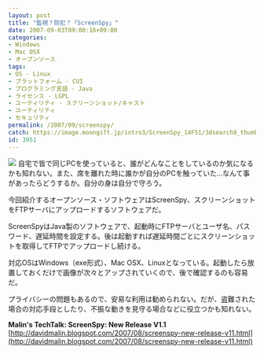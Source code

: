```yaml
---
layout: post
title: "監視？防犯？「ScreenSpy」"
date: 2007-09-03T09:00:16+09:00
categories:
- Windows
- Mac OSX
- オープンソース
tags: 
- OS - Linux
- プラットフォーム - CUI
- プログラミング言語 - Java
- ライセンス - LGPL
- ユーティリティ - スクリーンショット/キャスト
- ユーティリティ
- セキュリティ
permalink: /2007/09/screenspy/
catch: https://image.moongift.jp/intro3/ScreenSpy_14F51/3dsearch8_thumb.png
id: 3951
---
```

[![](https://image.moongift.jp/intro3/ScreenSpy_14F51/3dsearch8_thumb.png)](https://image.moongift.jp/intro3/ScreenSpy_14F51/3dsearch82.png) 自宅で皆で同じPCを使っていると、誰がどんなことをしているのか気になるかも知れない。また、席を離れた時に誰かが自分のPCを触っていた…なんて事があったらどうするか。自分の身は自分で守ろう。   
  
今回紹介するオープンソース・ソフトウェアはScreenSpy、スクリーンショットをFTPサーバにアップロードするソフトウェアだ。   
  
<!--more-->  
  
ScreenSpyはJava製のソフトウェアで、起動時にFTPサーバとユーザ名、パスワード、遅延時間を設定する。後は起動すれば遅延時間ごとにスクリーンショットを取得してFTPでアップロードし続ける。   
  
対応OSはWindows（exe形式）、Mac OSX、Linuxとなっている。起動したら放置しておくだけで画像が次々とアップされていくので、後で確認するのも容易だ。   
  
プライバシーの問題もあるので、安易な利用は勧められない。だが、盗難された場合の対応手段としたり、不振な動きを見守る場合などに役立つかも知れない。   
  
**Malin's TechTalk: ScreenSpy: New Release V1.1**  
[http://davidmalin.blogspot.com/2007/08/screenspy-new-release-v11.html](http://davidmalin.blogspot.com/2007/08/screenspy-new-release-v11.html)